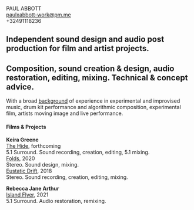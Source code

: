 PAUL ABBOTT  
paulxabbott-work@pm.me    
+32491118236  

## Independent sound design and audio post production for film and artist projects.

## Composition, sound creation & design, audio restoration, editing, mixing. Technical & concept advice.

With a broad [background](http://www.paulabbott.net) of experience in experimental and improvised music, drum kit performance and algorithmic composition, experimental film, artists moving image and live performance.

#### Films & Projects

__Keira Greene__   
[The Hide](#), forthcoming  
5.1 Surround. Sound recording, creation, editing, 5.1 mixing.  
[Folds](https://lux.org.uk/work/folds), 2020  
Stereo. Sound design, mixing.  
[Eustatic Drift](https://lux.org.uk/work/eustatic-drift), 2018  
Stereo. Sound recording, creation, editing, mixing.  

__Rebecca Jane Arthur__  
[Island Flyer](https://elephy.org/works/island-flyer-a-postcard-from-the-isle-of-wight?profile=rebecca-jane-arthur), 2021  
5.1 Surround. Audio restoration, remixing.  
